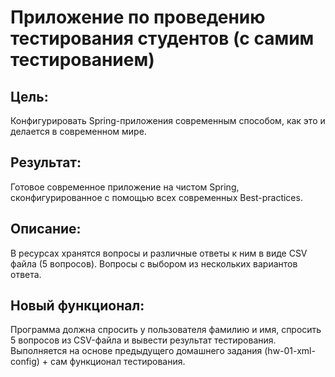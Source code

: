# Приложение по проведению тестирования студентов (с самим тестированием)

## Цель:
Конфигурировать Spring-приложения современным способом, как это и делается в современном мире.

## Результат:
Готовое современное приложение на чистом Spring, сконфигурированное с помощью всех современных Best-practices.

## Описание:
В ресурсах хранятся вопросы и различные ответы к ним в виде CSV файла (5 вопросов).
Вопросы с выбором из нескольких вариантов ответа.

## Новый функционал:
Программа должна спросить у пользователя фамилию и имя, спросить 5 вопросов из CSV-файла и вывести результат тестирования.
Выполняется на основе предыдущего домашнего задания (hw-01-xml-config) + сам функционал тестирования.